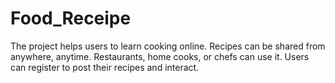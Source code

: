 # Food_Receipe
The project helps users to learn cooking online.  Recipes can be shared from anywhere, anytime.  Restaurants, home cooks, or chefs can use it.  Users can register to post their recipes and interact.
